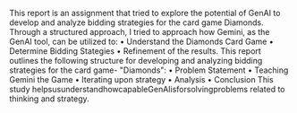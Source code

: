 This report is an assignment that tried to explore the potential of GenAI to
 develop and analyze bidding strategies for the card game Diamonds. Through
 a structured approach, I tried to approach how Gemini, as the GenAI tool, can
 be utilized to:
 • Understand the Diamonds Card Game
 • Determine Bidding Stategies
 • Refinement of the results.
 This report outlines the following structure for developing and analyzing
 bidding strategies for the card game- "Diamonds":
 • Problem Statement
 • Teaching Gemini the Game
 • Iterating upon strategy
 • Analysis
 • Conclusion
 This study helpsusunderstandhowcapableGenAIisforsolvingproblems
 related to thinking and strategy.
